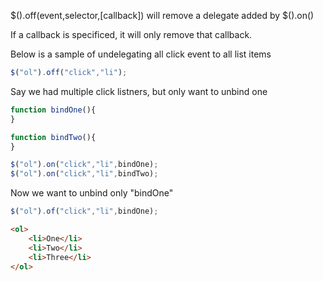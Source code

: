$().off(event,selector,[callback]) will remove a delegate added by $().on()

If a callback is specificed, it will only remove that callback.


Below is a sample of undelegating all click event to all list items
```js
$("ol").off("click","li");
```

Say we had multiple click listners, but only want to unbind one
```js
function bindOne(){
}

function bindTwo(){
}

$("ol").on("click","li",bindOne);
$("ol").on("click","li",bindTwo);
```

Now we want to unbind only "bindOne"

```js
$("ol").of("click","li",bindOne);
```

```html
<ol>
    <li>One</li>
    <li>Two</li>
    <li>Three</li>
</ol>
```
